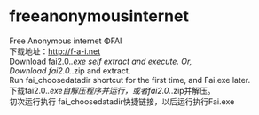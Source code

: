 # freeanonymousinternet
Free Anonymous internet ΦFAI<br />
下载地址：http://f-a-i.net <br />
Download fai2.0.*.exe self extract and execute. Or, <br />
Download fai2.0.*.zip and extract.<br />
Run fai_choosedatadir shortcut for the first time, and Fai.exe later.<br />
下载fai2.0.*.exe自解压程序并运行，或者fai2.0.*.zip并解压。<br />
初次运行执行 fai_choosedatadir快捷链接，以后运行执行Fai.exe<br />

